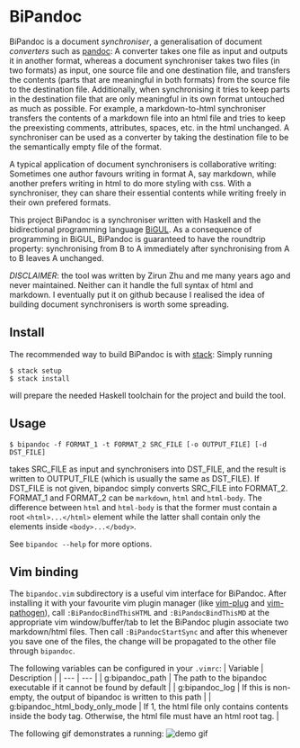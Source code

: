BiPandoc
==========

BiPandoc is a document _synchroniser_, a generalisation of document _converters_ such as [pandoc](https://pandoc.org/):
A converter takes one file as input and outputs it in another format, whereas a document synchroniser takes two files
(in two formats) as input, one source file and one destination file, and transfers the contents (parts that are meaningful in
both formats) from the source file to the destination file.
Additionally, when synchronising it tries to keep parts in the destination file that are only meaningful in its own format
untouched as much as possible.
For example, a markdown-to-html synchroniser transfers the contents of a markdown file into an html file and tries to keep
the preexisting comments, attributes, spaces, etc. in the html unchanged.
A synchroniser can be used as a converter by taking the destination file to be the semantically empty file of the format.

A typical application of document synchronisers is collaborative writing:
Sometimes one author favours writing in format A, say markdown, while another prefers writing in html to do more styling with css.
With a synchroniser, they can share their essential contents while writing freely in their own prefered formats.

This project BiPandoc is a synchroniser written with Haskell and the bidirectional programming language [BiGUL](https://hackage.haskell.org/package/BiGUL).
As a consequence of programming in BiGUL, BiPandoc is guaranteed to have the roundtrip property: synchronising from 
B to A immediately after synchronising from A to B leaves A unchanged.

*DISCLAIMER*: the tool was written by Zirun Zhu and me many years ago and never maintained.
Neither can it handle the full syntax of html and markdown.
I eventually put it on github because I realised the idea of building document synchronisers is worth some spreading.


Install
---------
The recommended way to build BiPandoc is with [stack](https://docs.haskellstack.org/en/stable/README/): Simply running
```shell
$ stack setup
$ stack install
```
will prepare the needed Haskell toolchain for the project and build the tool.

Usage
---------
```shell
$ bipandoc -f FORMAT_1 -t FORMAT_2 SRC_FILE [-o OUTPUT_FILE] [-d DST_FILE]
```
takes SRC_FILE as input and synchronisers into DST_FILE, and the result is written to OUTPUT_FILE (which is usually the same as DST_FILE). 
If DST_FILE is not given, bipandoc simply converts SRC_FILE into FORMAT_2.
FORMAT_1 and FORMAT_2 can be `markdown`, `html` and `html-body`.
The difference between `html` and `html-body` is that the former must contain a root `<html>...</html>` element while the latter shall contain
only the elements inside `<body>...</body>`.

See `bipandoc --help` for more options.

Vim binding
----------
The `bipandoc.vim` subdirectory is a useful vim interface for BiPandoc.
After installing it with your favourite vim plugin manager (like [vim-plug](https://github.com/junegunn/vim-plug) and [vim-pathogen](https://github.com/tpope/vim-pathogen)), call `:BiPandocBindThisHTML` and `:BiPandocBindThisMD` at the appropriate vim window/buffer/tab to let the BiPandoc plugin associate two markdown/html files. 
Then call `:BiPandocStartSync` and after this whenever you save one of the files, the change will be propagated to the other file through `bipandoc`.

The following variables can be configured in your `.vimrc`:
| Variable | Description |
| --- | --- |
| g:bipandoc_path | The path to the bipandoc executable if it cannot be found by default |
| g:bipandoc_log  |  If this is non-empty, the output of bipandoc is written to this path |
| g:bipandoc_html_body_only_mode | If 1, the html file only contains contents inside the body tag. Otherwise, the html file must have an html root tag. |

The following gif demonstrates a running:
![demo gif](./BiPandocDemo.gif)



